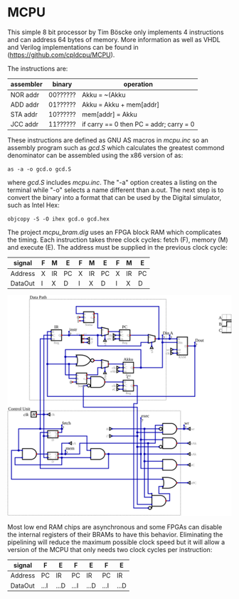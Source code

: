 # MCPU

This simple 8 bit processor by Tim Böscke only implements 4 instructions and
can address 64 bytes of memory. More information as well as VHDL and Verilog
implementations can be found in (https://github.com/cpldcpu/MCPU).

The instructions are:

| assembler | binary | operation |
|-----------|--------|-----------|
| NOR addr  | 00?????? | Akku = ~(Akku | mem[addr]) |
| ADD addr  | 01?????? | Akku = Akku + mem[addr] |
| STA addr  | 10?????? | mem[addr] = Akku |
| JCC addr  | 11?????? | if carry == 0 then PC = addr; carry = 0 |

These instructions are defined as GNU AS macros in *mcpu.inc* so
an assembly program such as *gcd.S* which calculates the greatest
commond denominator can be assembled using the x86 version of as:

    as -a -o gcd.o gcd.S

where *gcd.S* includes *mcpu.inc*. The "-a" option creates a listing
on the terminal while "-o" selects a name different than a.out. The
next step is to convert the binary into a format that can be used
by the Digital simulator, such as Intel Hex:

    objcopy -S -O ihex gcd.o gcd.hex

The project *mcpu_bram.dig* uses an FPGA block RAM which complicates
the timing. Each instruction takes three clock cycles: fetch (F),
memory (M) and execute (E). The address must be supplied in the
previous clock cycle:

| signal | F | M | E | F | M | E | F | M | E |
|--------|---|---|---|---|---|---|---|---|---|
| Address| X |IR |PC | X |IR |PC | X |IR |PC |
| DataOut| I | X | D | I | X | D | I | X | D |

![MCPU for BRAM](mcpu_bram.svg)

Most low end RAM chips are asynchronous and some FPGAs can disable the
internal registers of their BRAMs to have this behavior. Eliminating
the pipelining will reduce the maximum possible clock speed but it
will allow a version of the MCPU that only needs two clock cycles
per instruction:

| signal | F | E | F | E | F | E |
|--------|---|---|---|---|---|---|
| Address| PC | IR | PC | IR | PC | IR |
| DataOut| ...I | ...D | ...I | ...D | ...I | ...D |
